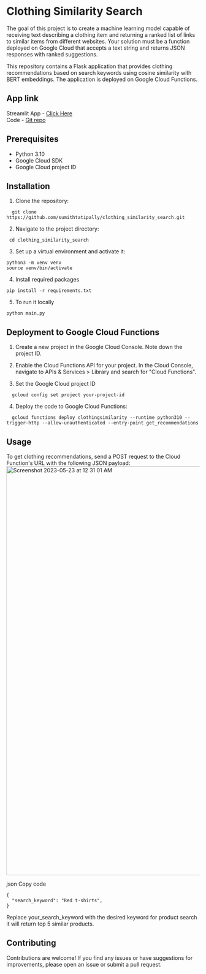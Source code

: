 # Clothing Similarity Search
The goal of this project is to create a machine learning model capable of receiving text describing a clothing item and returning a ranked list of links to similar items from different websites. Your solution must be a function deployed on Google Cloud that accepts a text string and returns JSON responses with ranked suggestions.

This repository contains a Flask application that provides clothing recommendations based on search keywords using cosine similarity with BERT embeddings. The application is deployed on Google Cloud Functions.

## App link
  Streamlit App - [Click Here](https://sumithtatipally-clothing-similarity-stream-cloth-sim-app-lkjwy4.streamlit.app/) </br>
  Code - [Git repo](https://github.com/Sumithtatipally/clothing_similarity_streamlitapp) 

## Prerequisites

- Python 3.10
- Google Cloud SDK
- Google Cloud project ID

## Installation

1. Clone the repository:
 ```shell
   git clone https://github.com/sumithtatipally/clothing_similarity_search.git
 ```
2. Navigate to the project directory:
 ```shell
  cd clothing_similarity_search
  ```
3. Set up a virtual environment and activate it:
  ```shell
  python3 -m venv venv
  source venv/bin/activate
  ```
4. Install required packages
  ```shell
  pip install -r requirements.txt
  ```
5. To run it locally
  ```shell
  python main.py
  ```
## Deployment to Google Cloud Functions
1. Create a new project in the Google Cloud Console. Note down the project ID.

2. Enable the Cloud Functions API for your project. In the Cloud Console, navigate to APIs & Services > Library and search for "Cloud Functions".

3. Set the Google Cloud project ID
```shell
  gcloud config set project your-project-id
  ```
4. Deploy the code to Google Cloud Functions:
```shell
  gcloud functions deploy clothingsimilarity --runtime python310 --trigger-http --allow-unauthenticated --entry-point get_recommendations
```

## Usage
To get clothing recommendations, send a POST request to the Cloud Function's URL with the following JSON payload:
<img width="1067" alt="Screenshot 2023-05-23 at 12 31 01 AM" src="https://github.com/Sumithtatipally/clothing_similarity_search/assets/40519200/060c08b7-f44c-4229-9d47-555e12b1be25">

json
Copy code
```shell
{
  "search_keyword": "Red t-shirts",
}
```
Replace your_search_keyword with the desired keyword for product search it will return top 5 similar products.


## Contributing

Contributions are welcome! If you find any issues or have suggestions for improvements, please open an issue or submit a pull request.
